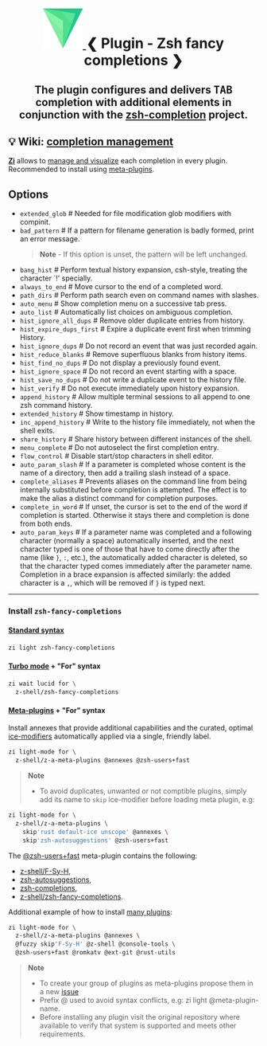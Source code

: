 <h1 align="center"><p>
  <a href="https://github.com/z-shell/zi">
    <img src="https://github.com/z-shell/zi/raw/main/docs/images/logo.svg" alt="Logo" width="80px" height="80px" />
  </a>
❮ Plugin - Zsh fancy completions ❯
</p></h1>
<h2 align="center">
  <p>The plugin configures and delivers <kbd>TAB</kbd> completion with additional elements in conjunction with the <a href="https://github.com/zsh-users/zsh-completions">zsh-completion</a> project.</p>
</h2>
<!--
<div align="center">
  <img align="center" src="https://user-images.githubusercontent.com/59910950/182589498-56f595c6-36d0-4c72-a02f-328018a37f74.gif" alt="ajeetdsouza/zoxide" width="100%" height="auto" />
</div>
-->

## 💡 Wiki: [completion management](https://wiki.zshell.dev/docs/getting_started/overview#the-completion-management)

[**Zi**](https://github.com/z-shell/zi) allows to [manage and visualize](https://wiki.zshell.dev/docs/getting_started/overview#snippets-as-completion) each completion in every plugin. Recommended to install using [meta-plugins](https://github.com/z-shell/zsh-fancy-completions/#meta-plugins--for-syntax).

## Options

- `extended_glob` # Needed for file modification glob modifiers with compinit.
- `bad_pattern` # If a pattern for filename generation is badly formed, print an error message.
  > **Note** - If this option is unset, the pattern will be left unchanged.
- `bang_hist` # Perform textual history expansion, csh-style, treating the character `!' specially.
- `always_to_end` # Move cursor to the end of a completed word.
- `path_dirs` # Perform path search even on command names with slashes.
- `auto_menu` # Show completion menu on a successive tab press.
- `auto_list` # Automatically list choices on ambiguous completion.
- `hist_ignore_all_dups` # Remove older duplicate entries from history.
- `hist_expire_dups_first` # Expire a duplicate event first when trimming History.
- `hist_ignore_dups` # Do not record an event that was just recorded again.
- `hist_reduce_blanks` # Remove superfluous blanks from history items.
- `hist_find_no_dups` # Do not display a previously found event.
- `hist_ignore_space` # Do not record an event starting with a space.
- `hist_save_no_dups` # Do not write a duplicate event to the history file.
- `hist_verify` # Do not execute immediately upon history expansion.
- `append_history` # Allow multiple terminal sessions to all append to one zsh command history.
- `extended_history` # Show timestamp in history.
- `inc_append_history` # Write to the history file immediately, not when the shell exits.
- `share_history` # Share history between different instances of the shell.
- `menu_complete` # Do not autoselect the first completion entry.
- `flow_control` # Disable start/stop characters in shell editor.
- `auto_param_slash` # If a parameter is completed whose content is the name of a directory, then add a trailing slash instead of a space.
- `complete_aliases` # Prevents aliases on the command line from being internally substituted before completion is attempted. The effect is to make the alias a distinct command for completion purposes.
- `complete_in_word` # If unset, the cursor is set to the end of the word if completion is started. Otherwise it stays there and completion is done from both ends.
- `auto_param_keys` # If a parameter name was completed and a following character (normally a space) automatically inserted, and the next character typed is one of those that have to come directly after the name (like `}`, `:`, etc.), the automatically added character is deleted, so that the character typed comes immediately after the parameter name. Completion in a brace expansion is affected similarly: the added character is a `,`, which will be removed if `}` is typed next.

---

### Install `zsh-fancy-completions`

#### [Standard syntax](https://wiki.zshell.dev/docs/guides/syntax/common#standard-syntax)

```zsh
zi light zsh-fancy-completions
```

#### [Turbo mode](https://wiki.zshell.dev/docs/getting_started/overview#turbo-mode-zsh--53) + "For" syntax

```zsh
zi wait lucid for \
  z-shell/zsh-fancy-completions
```

#### [Meta-plugins](https://wiki.zshell.dev/ecosystem/annexes/meta-plugins) + "For" syntax

Install annexes that provide additional capabilities and the curated, optimal [ice-modifiers](https://wiki.zshell.dev/docs/guides/syntax/ice-modifiers) automatically applied via a single, friendly label.

```zsh
zi light-mode for \
  z-shell/z-a-meta-plugins @annexes @zsh-users+fast
```

> **Note**
>
> - To avoid duplicates, unwanted or not comptible plugins, simply add its name to `skip` ice-modifier before loading meta plugin, e.g:

```zsh
zi light-mode for \
  z-shell/z-a-meta-plugins \
    skip'rust default-ice unscope' @annexes \
    skip'zsh-autosuggestions' @zsh-users+fast
```

The [@zsh-users+fast](https://wiki.zshell.dev/ecosystem/annexes/meta-plugins#@zsh-users+fast) meta-plugin contains the following:

- [z-shell/F-Sy-H](https://github.com/z-shell/F-Sy-H),
- [zsh-autosuggestions](https://github.com/z-shell/zsh-autosuggestions),
- [zsh-completions](https://github.com/z-shell/zsh-completions),
- [z-shell/zsh-fancy-completions](https://github.com/z-shell/zsh-fancy-completions).

Additional example of how to install [many plugins](https://wiki.zshell.dev/ecosystem/annexes/meta-plugins#available-meta-plugins):

```zsh
zi light-mode for \
  z-shell/z-a-meta-plugins @annexes \
  @fuzzy skip'F-Sy-H' @z-shell @console-tools \
  @zsh-users+fast @romkatv @ext-git @rust-utils
```

> **Note**
>
> - To create your group of plugins as meta-plugins propose them in a new [issue](https://github.com/z-shell/z-a-meta-plugins/issues/new)
> - Prefix @ used to avoid syntax conflicts, e.g: zi light @meta-plugin-name.
> - Before installing any plugin visit the original repository where available to verify that system is supported and meets other requirements.
